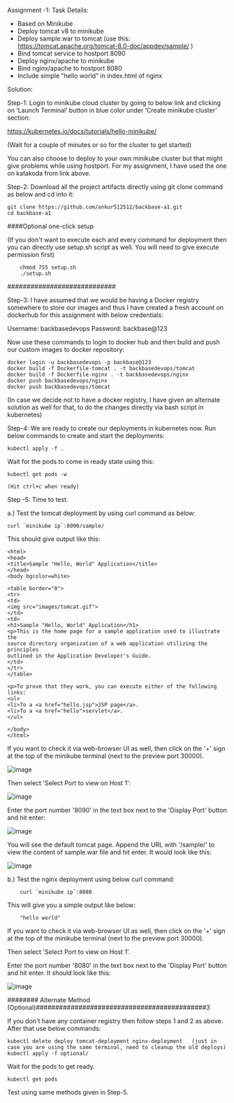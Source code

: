 Assignment -1:
Task Details:
- Based on Minikube
- Deploy tomcat v8 to minikube
- Deploy sample.war to tomcat (use this: https://tomcat.apache.org/tomcat-8.0-doc/appdev/sample/ )
- Bind tomcat service to hostport 8090
- Deploy nginx/apache to minikube
- Bind nginx/apache to hostport 8080
- Include simple "hello world" in index.html of nginx


Solution:

Step-1: Login to minikube cloud cluster by going to below link and clicking on ‘Launch Terminal’ button in blue color under ‘Create minikube cluster’ section:

  https://kubernetes.io/docs/tutorials/hello-minikube/
  
  (Wait for a couple of minutes or so for the cluster to get started)

You can also choose to deploy to your own minikube cluster but that might give problems while using hostport. For my assignment, I have used the one on katakoda from link above.


Step-2: Download all the project artifacts directly using git clone command as below and cd into it:

	git clone https://github.com/ankur512512/backbase-a1.git
	cd backbase-a1

####Optional one-click setup

(If you don't want to execute each and every command for deployment then you can directly use setup.sh script as well. You will need to give execute permission first)
		
		chmod 755 setup.sh
		./setup.sh

############################

Step-3: I have assumed that we would be having a Docker registry somewhere to store our images and thus I have created a fresh account on dockerhub for this assignment with below credentials:

Username: backbasedevops
Password: backbase@123

Now use these commands to login to docker hub and then build and push our custom images to docker repository:

	docker login -u backbasedevops -p backbase@123
	docker build -f Dockerfile-tomcat . -t backbasedevops/tomcat
	docker build -f Dockerfile-nginx . -t backbasedevops/nginx
	docker push backbasedevops/nginx
	docker push backbasedevops/tomcat
	
  (In case we decide not to have a docker registry, I have given an alternate solution as well for that, to do the changes directly via bash script in kubernetes)
	

Step-4: We are ready to create our deployments in kubernetes now. Run below commands to create and start the deployments:

	kubectl apply -f .
	
Wait for the pods to come in ready state using this:

	kubectl get pods -w
	
	(Hit ctrl+c when ready)
	

Step -5: Time to test. 

  a.) Test the tomcat deployment by using curl command as below:

	curl `minikube ip`:8090/sample/

This should give output like this:

	<html>
	<head>
	<title>Sample "Hello, World" Application</title>
	</head>
	<body bgcolor=white>

	<table border="0">
	<tr>
	<td>
	<img src="images/tomcat.gif">
	</td>
	<td>
	<h1>Sample "Hello, World" Application</h1>
	<p>This is the home page for a sample application used to illustrate the
	source directory organization of a web application utilizing the principles
	outlined in the Application Developer's Guide.
	</td>
	</tr>
	</table>

	<p>To prove that they work, you can execute either of the following links:
	<ul>
	<li>To a <a href="hello.jsp">JSP page</a>.
	<li>To a <a href="hello">servlet</a>.
	</ul>

	</body>
	</html>	
  	
  If you want to check it via web-browser UI as well, then click on the '+' sign at the top of the minikube terminal (next to the preview port 30000).
  
  ![image](https://user-images.githubusercontent.com/12583640/116216256-0f4adf80-a766-11eb-98c3-55a3cc2826bd.png)

  Then select 'Select Port to view on Host 1':

  ![image](https://user-images.githubusercontent.com/12583640/116216617-6ea8ef80-a766-11eb-9093-06bff3db794c.png)
  
  Enter the port number '8090' in the text box next to the 'Display Port' button and hit enter:
  
  ![image](https://user-images.githubusercontent.com/12583640/116216742-8ed8ae80-a766-11eb-97a3-3b3bf730a025.png)

  You will see the default tomcat page. Append the URL with '/sample/' to view the content of sample.war file and hit enter. It would look like this:
  
  ![image](https://user-images.githubusercontent.com/12583640/116217013-dfe8a280-a766-11eb-89a8-e254e1586b38.png)



  b.) Test the nginx deployment using below curl command:
	
		curl `minikube ip`:8080

This will give you a simple output like below:
			
		"hello world" 
			
If you want to check it via web-browser UI as well, then click on the '+' sign at the top of the minikube terminal (next to the preview port 30000).

Then select 'Select Port to view on Host 1'.

Enter the port number '8080' in the text box next to the 'Display Port' button and hit enter. It should look like this:

![image](https://user-images.githubusercontent.com/12583640/116217463-48d01a80-a767-11eb-8906-255974539064.png)


			
######## Alternate Method (Optional)############################################3
	
If you don't have any container registry then follow steps 1 and 2 as above. After that use below commands:

	kubectl delete deploy tomcat-deployment nginx-deployment   (just in case you are using the same terminal, need to cleanup the old deploys)
	kubectl apply -f optional/

Wait for the pods to get ready.

	kubectl get pods

Test using same methods given in Step-5.
	
	
